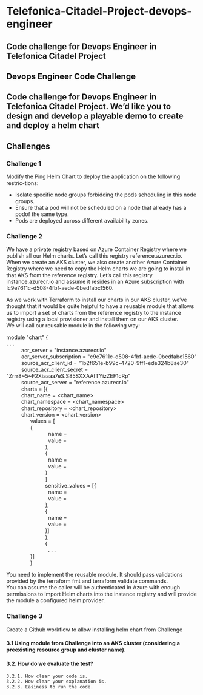# Telefonica-Citadel-Project-devops-engineer
  ## Code challenge for Devops Engineer in Telefonica Citadel Project  
  ## Devops Engineer Code Challenge  
  ## Code challenge for Devops Engineer in Telefonica Citadel Project. We’d like you to design and develop a playable demo to create and deploy a helm chart  

  ## Challenges  

   ### Challenge 1  
   Modify the Ping Helm Chart to deploy the application on the following restric-tions: <br>
   * Isolate specific node groups forbidding the pods scheduling in this node groups.
   * Ensure that a pod will not be scheduled on a node that already has a podof the same type.
   * Pods are deployed across different availability zones.

   ### Challenge 2  
  We have a private registry based on Azure Container Registry where we publish all our Helm charts. Let’s call this registry reference.azurecr.io.  
  When we create an AKS cluster, we also create another Azure Container Registry where we need to copy the Helm charts we are going to install in that AKS from the reference registry. Let’s call this registry instance.azurecr.io and assume it resides in an Azure subscription with Ic9e7611c-d508-4fbf-aede-0bedfabc1560.   

  As we work with Terraform to install our charts in our AKS cluster, we’ve thought that it would be quite helpful to have a reusable module that allows us    to import a set of charts from the reference registry to the instance registry using a local provisioner and install them on our AKS cluster.  
  We will call our reusable module in the following way:  

  module "chart" {  
  . . .  
    &nbsp; &nbsp; &nbsp; &nbsp; &nbsp; acr_server = "instance.azurecr.io"  
    &nbsp; &nbsp; &nbsp; &nbsp; &nbsp; acr_server_subscription = "c9e7611c-d508-4fbf-aede-0bedfabc1560"   
    &nbsp; &nbsp; &nbsp; &nbsp; &nbsp; source_acr_client_id = "1b2f651e-b99c-4720-9ff1-ede324b8ae30"   
    &nbsp; &nbsp; &nbsp; &nbsp; &nbsp; source_acr_client_secret = "Zrrr8~5~F2Xiaaaa7eS.S85SXXAAfTYizZEF1cRp"   
    &nbsp; &nbsp; &nbsp; &nbsp; &nbsp; source_acr_server = "reference.azurecr.io"   
    &nbsp; &nbsp; &nbsp; &nbsp; &nbsp;  charts = [{   
    &nbsp; &nbsp; &nbsp; &nbsp; &nbsp;    chart_name = <chart_name>  
    &nbsp; &nbsp; &nbsp; &nbsp; &nbsp;    chart_namespace = <chart_namespace>  
    &nbsp; &nbsp; &nbsp; &nbsp; &nbsp;    chart_repository = <chart_repository>  
    &nbsp; &nbsp; &nbsp; &nbsp; &nbsp;    chart_version = <chart_version>  
    &nbsp; &nbsp; &nbsp; &nbsp; &nbsp; &nbsp; &nbsp; &nbsp;   values = [  
    &nbsp; &nbsp; &nbsp; &nbsp; &nbsp; &nbsp; &nbsp; &nbsp;       {  
    &nbsp; &nbsp; &nbsp; &nbsp; &nbsp; &nbsp; &nbsp; &nbsp; &nbsp; &nbsp; &nbsp; &nbsp; &nbsp; &nbsp;   name = <name>  
    &nbsp; &nbsp; &nbsp; &nbsp; &nbsp; &nbsp; &nbsp; &nbsp; &nbsp; &nbsp; &nbsp; &nbsp; &nbsp; &nbsp;   value = <value>  
    &nbsp; &nbsp; &nbsp; &nbsp; &nbsp; &nbsp; &nbsp; &nbsp; &nbsp; &nbsp; &nbsp; &nbsp; &nbsp;    },   
    &nbsp; &nbsp; &nbsp; &nbsp; &nbsp; &nbsp; &nbsp; &nbsp; &nbsp; &nbsp; &nbsp; &nbsp; &nbsp;    {  
    &nbsp; &nbsp; &nbsp; &nbsp; &nbsp; &nbsp; &nbsp; &nbsp; &nbsp; &nbsp; &nbsp; &nbsp; &nbsp; &nbsp;     name = <name>   
    &nbsp; &nbsp; &nbsp; &nbsp; &nbsp; &nbsp; &nbsp; &nbsp; &nbsp; &nbsp; &nbsp; &nbsp; &nbsp; &nbsp;     value = <value>   
    &nbsp; &nbsp; &nbsp; &nbsp; &nbsp; &nbsp; &nbsp; &nbsp; &nbsp; &nbsp; &nbsp; &nbsp; &nbsp;    }  
    &nbsp; &nbsp; &nbsp; &nbsp; &nbsp; &nbsp; &nbsp; &nbsp; &nbsp; &nbsp; &nbsp; &nbsp; &nbsp;   ]   
    &nbsp; &nbsp; &nbsp; &nbsp; &nbsp; &nbsp; &nbsp; &nbsp; &nbsp; &nbsp; &nbsp; &nbsp; &nbsp;   sensitive_values = [{  
    &nbsp; &nbsp; &nbsp; &nbsp; &nbsp; &nbsp; &nbsp; &nbsp; &nbsp; &nbsp; &nbsp; &nbsp; &nbsp; &nbsp;           name = <name>  
    &nbsp; &nbsp; &nbsp; &nbsp; &nbsp; &nbsp; &nbsp; &nbsp; &nbsp; &nbsp; &nbsp; &nbsp; &nbsp; &nbsp;          value = <value>  
    &nbsp; &nbsp; &nbsp; &nbsp; &nbsp; &nbsp; &nbsp; &nbsp; &nbsp; &nbsp; &nbsp; &nbsp; &nbsp;      },  
    &nbsp; &nbsp; &nbsp; &nbsp; &nbsp; &nbsp; &nbsp; &nbsp; &nbsp; &nbsp; &nbsp; &nbsp; &nbsp;     {  
    &nbsp; &nbsp; &nbsp; &nbsp; &nbsp; &nbsp; &nbsp; &nbsp; &nbsp; &nbsp; &nbsp; &nbsp; &nbsp; &nbsp;          name = <name>  
    &nbsp; &nbsp; &nbsp; &nbsp; &nbsp; &nbsp; &nbsp; &nbsp; &nbsp; &nbsp; &nbsp; &nbsp; &nbsp; &nbsp;           value = <value>  
    &nbsp; &nbsp; &nbsp; &nbsp; &nbsp; &nbsp; &nbsp; &nbsp; &nbsp; &nbsp; &nbsp; &nbsp; &nbsp;     }]  
    &nbsp; &nbsp; &nbsp; &nbsp; &nbsp; &nbsp; &nbsp; &nbsp; &nbsp; &nbsp; &nbsp; &nbsp; &nbsp;     },  
    &nbsp; &nbsp; &nbsp; &nbsp; &nbsp; &nbsp; &nbsp; &nbsp; &nbsp; &nbsp; &nbsp; &nbsp; &nbsp;     {  
    &nbsp; &nbsp; &nbsp; &nbsp; &nbsp; &nbsp; &nbsp; &nbsp; &nbsp; &nbsp; &nbsp; &nbsp; &nbsp; &nbsp;         . . .  
    &nbsp; &nbsp; &nbsp; &nbsp; &nbsp; &nbsp; &nbsp; &nbsp;     }]  
    &nbsp; &nbsp; &nbsp; &nbsp; &nbsp; &nbsp; &nbsp; &nbsp;  }  

  You need to implement the reusable module. It should pass validations provided by the terraform fmt and terraform validate commands.    
  You can assume the caller will be authenticated in Azure with enough permissions to import Helm charts into the instance registry and will provide the  module a configured helm provider.     


  ### Challenge 3  
  Create a Github workflow to allow installing helm chart from Challenge     
  #### 3.1 Using module from Challenge into an AKS cluster (considering a preexisting resource group and cluster name).    

  #### 3.2. How do we evaluate the test?   
    3.2.1. How clear your code is.    
    3.2.2. How clear your explanation is.    
    3.2.3. Easiness to run the code.    
